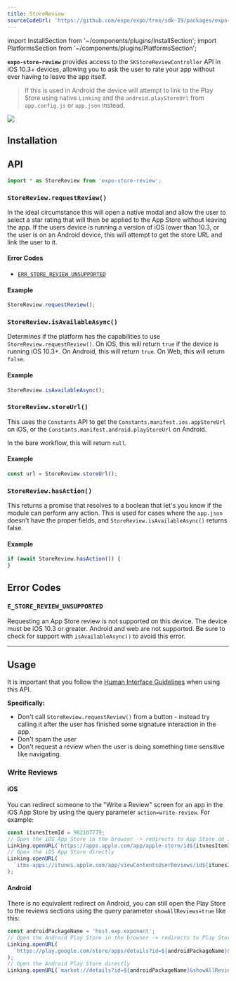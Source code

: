 ```yaml
---
title: StoreReview
sourceCodeUrl: 'https://github.com/expo/expo/tree/sdk-39/packages/expo-store-review'
---
```


import InstallSection from '~/components/plugins/InstallSection';
import PlatformsSection from '~/components/plugins/PlatformsSection';

**`expo-store-review`** provides access to the `SKStoreReviewController` API in iOS 10.3+ devices, allowing you to ask the user to rate your app without ever having to leave the app itself.

> If this is used in Android the device will attempt to link to the Play Store using native `Linking` and the `android.playStoreUrl` from `app.config.js` or `app.json` instead.

<PlatformsSection android emulator ios simulator />

![](/static/images/store-review.png)

## Installation

<InstallSection packageName="expo-store-review" />

## API

```js
import * as StoreReview from 'expo-store-review';
```

### `StoreReview.requestReview()`

In the ideal circumstance this will open a native modal and allow the user to select a star rating that will then be applied to the App Store without leaving the app.
If the users device is running a version of iOS lower than 10.3, or the user is on an Android device, this will attempt to get the store URL and link the user to it.

#### Error Codes

- [`ERR_STORE_REVIEW_UNSUPPORTED`](#e_store_review_unsupported)

#### Example

```js
StoreReview.requestReview();
```

### `StoreReview.isAvailableAsync()`

Determines if the platform has the capabilities to use `StoreReview.requestReview()`. On iOS, this will return `true` if the device is running iOS 10.3+. On Android, this will return `true`. On Web, this will return `false`.

#### Example

```js
StoreReview.isAvailableAsync();
```

### `StoreReview.storeUrl()`

This uses the `Constants` API to get the `Constants.manifest.ios.appStoreUrl` on iOS, or the `Constants.manifest.android.playStoreUrl` on Android.

In the bare workflow, this will return `null`.

#### Example

```js
const url = StoreReview.storeUrl();
```

### `StoreReview.hasAction()`

This returns a promise that resolves to a boolean that let's you know if the module can perform any action. This is used for cases where the `app.json` doesn't have the proper fields, and `StoreReview.isAvailableAsync()` returns false.

#### Example

```js
if (await StoreReview.hasAction()) {
}
```

## Error Codes

### `E_STORE_REVIEW_UNSUPPORTED`

Requesting an App Store review is not supported on this device. The device must be iOS 10.3 or greater. Android and web are not supported. Be sure to check for support with `isAvailableAsync()` to avoid this error.

---

## Usage

It is important that you follow the [Human Interface Guidelines](https://developer.apple.com/ios/human-interface-guidelines/system-capabilities/ratings-and-reviews/) when using this API.

**Specifically:**

- Don't call `StoreReview.requestReview()` from a button - instead try calling it after the user has finished some signature interaction in the app.
- Don't spam the user
- Don't request a review when the user is doing something time sensitive like navigating.

### Write Reviews

#### iOS

You can redirect someone to the "Write a Review" screen for an app in the iOS App Store by using the query parameter `action=write-review`. For example:

```ts
const itunesItemId = 982107779;
// Open the iOS App Store in the browser -> redirects to App Store on iOS
Linking.openURL(`https://apps.apple.com/app/apple-store/id${itunesItemId}?action=write-review`);
// Open the iOS App Store directly
Linking.openURL(
  `itms-apps://itunes.apple.com/app/viewContentsUserReviews/id${itunesItemId}?action=write-review`
);
```

#### Android

There is no equivalent redirect on Android, you can still open the Play Store to the reviews sections using the query parameter `showAllReviews=true` like this:

```ts
const androidPackageName = 'host.exp.exponent';
// Open the Android Play Store in the browser -> redirects to Play Store on Android
Linking.openURL(
  `https://play.google.com/store/apps/details?id=${androidPackageName}&showAllReviews=true`
);
// Open the Android Play Store directly
Linking.openURL(`market://details?id=${androidPackageName}&showAllReviews=true`);
```
